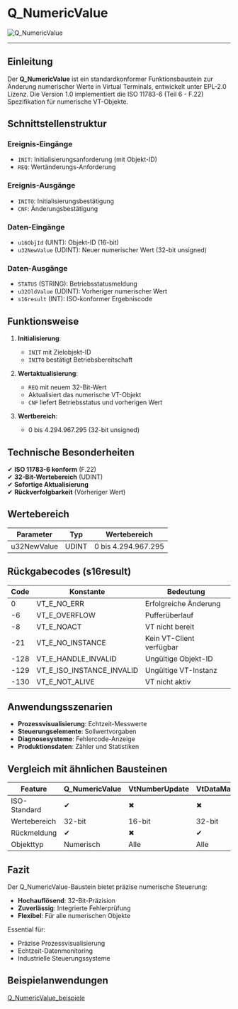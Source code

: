 # Q_NumericValue  

![Q_NumericValue](https://user-images.githubusercontent.com/113907471/204326982-47eea33a-9b9c-4107-8f96-97c85a945fbc.png)

* * * * * * * * * *

## Einleitung  
Der **Q_NumericValue** ist ein standardkonformer Funktionsbaustein zur Änderung numerischer Werte in Virtual Terminals, entwickelt unter EPL-2.0 Lizenz. Die Version 1.0 implementiert die ISO 11783-6 (Teil 6 - F.22) Spezifikation für numerische VT-Objekte.

## Schnittstellenstruktur  

### **Ereignis-Eingänge**  
- `INIT`: Initialisierungsanforderung (mit Objekt-ID)  
- `REQ`: Wertänderungs-Anforderung  

### **Ereignis-Ausgänge**  
- `INITO`: Initialisierungsbestätigung  
- `CNF`: Änderungsbestätigung  

### **Daten-Eingänge**  
- `u16ObjId` (UINT): Objekt-ID (16-bit)  
- `u32NewValue` (UDINT): Neuer numerischer Wert (32-bit unsigned)  

### **Daten-Ausgänge**  
- `STATUS` (STRING): Betriebsstatusmeldung  
- `u32OldValue` (UDINT): Vorheriger numerischer Wert  
- `s16result` (INT): ISO-konformer Ergebniscode  

## Funktionsweise  

1. **Initialisierung**:  
   - `INIT` mit Zielobjekt-ID  
   - `INITO` bestätigt Betriebsbereitschaft  

2. **Wertaktualisierung**:  
   - `REQ` mit neuem 32-Bit-Wert  
   - Aktualisiert das numerische VT-Objekt  
   - `CNF` liefert Betriebsstatus und vorherigen Wert  

3. **Wertbereich**:  
   - 0 bis 4.294.967.295 (32-bit unsigned)  

## Technische Besonderheiten  

✔ **ISO 11783-6 konform** (F.22)  
✔ **32-Bit-Wertebereich** (UDINT)  
✔ **Sofortige Aktualisierung**  
✔ **Rückverfolgbarkeit** (Vorheriger Wert)  

## Wertebereich  

| Parameter    | Typ       | Wertebereich          |  
|-------------|-----------|-----------------------|  
| u32NewValue | UDINT     | 0 bis 4.294.967.295   |  

## Rückgabecodes (s16result)  

| Code | Konstante               | Bedeutung                          |  
|------|-------------------------|------------------------------------|  
| 0    | VT_E_NO_ERR             | Erfolgreiche Änderung             |  
| -6   | VT_E_OVERFLOW           | Pufferüberlauf                   |  
| -8   | VT_E_NOACT              | VT nicht bereit                   |  
| -21  | VT_E_NO_INSTANCE        | Kein VT-Client verfügbar          |  
| -128 | VT_E_HANDLE_INVALID     | Ungültige Objekt-ID               |  
| -129 | VT_E_ISO_INSTANCE_INVALID | Ungültige VT-Instanz             |  
| -130 | VT_E_NOT_ALIVE          | VT nicht aktiv                    |  

## Anwendungsszenarien  

- **Prozessvisualisierung**: Echtzeit-Messwerte  
- **Steuerungselemente**: Sollwertvorgaben  
- **Diagnosesysteme**: Fehlercode-Anzeige  
- **Produktionsdaten**: Zähler und Statistiken  

## Vergleich mit ähnlichen Bausteinen  

| Feature        | Q_NumericValue | VtNumberUpdate | VtDataManager |  
|---------------|----------------|----------------|---------------|  
| ISO-Standard  | ✔              | ✖              | ✖             |  
| Wertebereich  | 32-bit         | 16-bit         | 32-bit        |  
| Rückmeldung   | ✔              | ✖              | ✔             |  
| Objekttyp     | Numerisch      | Alle           | Alle          |  

## Fazit  

Der Q_NumericValue-Baustein bietet präzise numerische Steuerung:  

- **Hochauflösend**: 32-Bit-Präzision  
- **Zuverlässig**: Integrierte Fehlerprüfung  
- **Flexibel**: Für alle numerischen Objekte  

Essential für:  
- Präzise Prozessvisualisierung  
- Echtzeit-Datenmonitoring  
- Industrielle Steuerungssysteme

## Beispielanwendungen
[Q_NumericValue_beispiele](./UT/Q_NumericValue_beispiele.md)
